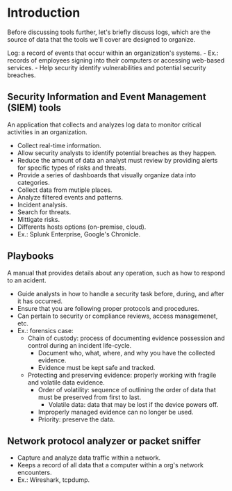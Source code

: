 # Introduction
Before discussing tools further, let's briefly discuss logs, which are the source of data that the tools we'll cover are
designed to organize.

Log: a record of events that occur within an organization's systems.
    - Ex.: records of employees signing into their computers or accessing web-based services. 
    - Help security identify vulnerabilities and potential security breaches.

## Security Information and Event Management (SIEM) tools
An application that collects and analyzes log data to monitor critical activities in an organization.

- Collect real-time information.  
- Allow security analysts to identify potential breaches as they happen.  
- Reduce the amount of data an analyst must review by providing alerts for specific types of risks and threats.  
- Provide a series of dashboards that visually organize data into categories.  
- Collect data from mutiple places.    
- Analyze filtered events and patterns.  
- Incident analysis.  
- Search for threats.  
- Mittigate risks.  
- Differents hosts options (on-premise, cloud).  
- Ex.: Splunk Enterprise, Google's Chronicle.  

## Playbooks
A manual that provides details about any operation, such as how to respond to an acident.
- Guide analysts in how to handle a security task before, during, and after it has occurred.  
- Ensure that you are following proper protocols and procedures.  
- Can pertain to security or compliance reviews, access managemenet, etc.
- Ex.: forensics case:
    - Chain of custody: process of documenting evidence possession and control during an incident life-cycle.  
        - Document who, what, where, and why you have the collected evidence.  
        - Evidence must be kept safe and tracked.  
    - Protecting and preserving evidence: properly working with fragile and volatile data evidence.  
        - Order of volatility: sequence of outlining the order of data that must be preserved from first to last.  
            - Volatile data: data that may be lost if the device powers off.  
        - Improperly managed evidence can no longer be used.  
        - Priority: preserve the data.  

## Network protocol analyzer or packet sniffer
- Capture and analyze data traffic within a network.  
- Keeps a record of all data that a computer within a org's network encounters.  
- Ex.: Wireshark, tcpdump.  

